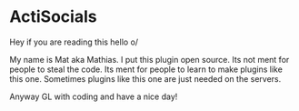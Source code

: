 # ActiSocials

Hey if you are reading this hello o/

My name is Mat aka Mathias. I put this plugin open source. Its not ment for people to steal the code. 
Its ment for people to learn to make plugins like this one. Sometimes plugins like this one are just needed on the servers.

Anyway  GL with coding and have a nice day!
